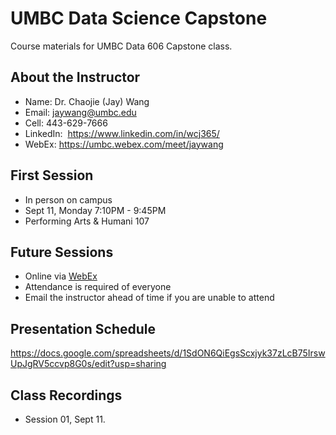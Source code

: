 # UMBC Data Science Capstone

Course materials for UMBC Data 606 Capstone class.

## About the Instructor

- Name: Dr. Chaojie (Jay) Wang
- Email: jaywang@umbc.edu
- Cell: 443-629-7666
- LinkedIn:  https://www.linkedin.com/in/wcj365/
- WebEx: https://umbc.webex.com/meet/jaywang

## First Session

- In person on campus
- Sept 11, Monday 7:10PM - 9:45PM 
- Performing Arts & Humani 107  

## Future Sessions

- Online via [WebEx](https://umbc.webex.com/meet/jaywang)
- Attendance is required of everyone
- Email the instructor ahead of time if you are unable to attend

## Presentation Schedule

https://docs.google.com/spreadsheets/d/1SdON6QiEgsScxjyk37zLcB75IrswUpJgRV5ccvp8G0s/edit?usp=sharing

## Class Recordings

- Session 01, Sept 11.
